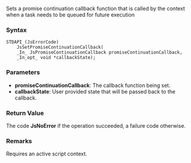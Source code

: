 Sets a promise continuation callback function that is called by the context when a task needs to be queued for future execution 
### Syntax 
```
STDAPI_(JsErrorCode)
    JsSetPromiseContinuationCallback(
    _In_ JsPromiseContinuationCallback promiseContinuationCallback,
    _In_opt_ void *callbackState);
```
### Parameters 
* __promiseContinuationCallback__: The callback function being set.
* __callbackState__:  User provided state that will be passed back to the callback.

### Return Value 
The code **JsNoError** if the operation succeeded, a failure code otherwise.
### Remarks 
Requires an active script context.

